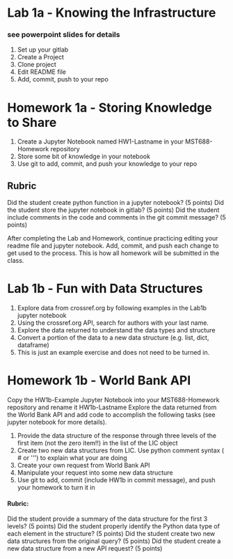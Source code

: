 # Lab 1a - Knowing the Infrastructure
### see powerpoint slides for details

1. Set up your gitlab
2. Create a Project
3. Clone project
4. Edit README file
5. Add, commit, push to your repo


# Homework 1a - Storing Knowledge to Share

1. Create a Jupyter Notebook named HW1-Lastname in your MST688-Homework repository
2. Store some bit of knowledge in your notebook
3. Use git to add, commit, and push your knowledge to your repo

## Rubric
Did the student create python function in a jupyter notebook? (5 points)
Did the student store the jupyter notebook in gitlab? (5 points)
Did the student include comments in the code and comments in the git commit message? (5 points)


After completing the Lab and Homework, continue practicing editing your readme file and jupyter notebook.  Add, commit, and push each change to get used to the process.  This is how all homework will be submitted in the class.


# Lab 1b - Fun with Data Structures

1. Explore data from crossref.org by following examples in the Lab1b jupyter notebook
2. Using the crossref.org API, search for authors with your last name.
3. Explore the data returned to understand the data types and structure
4. Convert a portion of the data to a new data structure (e.g. list, dict, dataframe) 
5. This is just an example exercise and does not need to be turned in.


# Homework 1b - World Bank API

Copy the HW1b-Example Jupyter Notebook into your MST688-Homework repository and rename it HW1b-Lastname
Explore the data returned from the World Bank API and add code to accomplish the following tasks (see jupyter notebook for more details).

1. Provide the data structure of the response through three levels of the first item (not the zero item!!) in the list of the LIC object
2. Create two new data structures from LIC. Use python comment syntax ( # or ''') to explain what your are doing
3. Create your own request from World Bank API
4. Manipulate your request into some new data structure
5. Use git to add, commit (include HW1b in commit message), and push your homework to turn it in

#### Rubric:
Did the student provide a summary of the data structure for the first 3 levels? (5 points)
Did the student properly identify the Python data type of each element in the structure? (5 points)
Did the student create two new data structures from the original query? (5 points)
Did the student create a new data structure from a new API request? (5 points)

